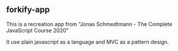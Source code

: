 ## forkify-app
This is a recreation app from "Jonas Schmedtmann - The Complete JavaScript Course 2020"

It use plain javascript as a language and MVC as a pattern design.
